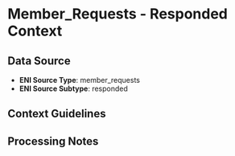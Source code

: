 # Member_Requests - Responded Context

## Data Source
- **ENI Source Type**: member_requests
- **ENI Source Subtype**: responded

## Context Guidelines

<!-- Add your context guidelines here -->

## Processing Notes

<!-- Add any specific processing notes for this data type -->
